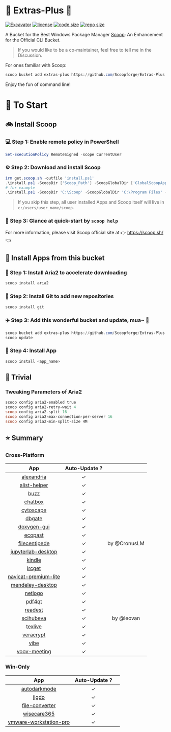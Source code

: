 # 🍨 Extras-Plus 🍨

[![Excavator](https://github.com/Scoopforge/Extras-Plus/actions/workflows/ci.yml/badge.svg)](https://github.com/Scoopforge/Extras-Plus/actions/workflows/ci.yml)
[![license](https://img.shields.io/github/license/Scoopforge/Extras-Plus)](https://github.com/Scoopforge/Extras-Plus/blob/master/LICENSE)
[![code size](https://img.shields.io/github/languages/code-size/Scoopforge/Extras-Plus.svg)](https://img.shields.io/github/languages/code-size/Scoopforge/Extras-Plus.svg)
[![repo size](https://img.shields.io/github/repo-size/Scoopforge/Extras-Plus.svg)](https://img.shields.io/github/repo-size/Scoopforge/Extras-Plus.svg)

A Bucket for the Best Windows Package Manager [Scoop](https://github.com/ScoopInstaller/Scoop): An Enhancement for the Official CLI Bucket.

> If you would like to be a co-maintainer, feel free to tell me in the Discussion.

For ones familiar with Scoop:

```powershell
scoop bucket add extras-plus https://github.com/Scoopforge/Extras-Plus
```

Enjoy the fun of command line!

# 🏃 To Start

## 🚲 Install Scoop

### 💻 Step 1: Enable remote policy in PowerShell

```powershell
Set-ExecutionPolicy RemoteSigned -scope CurrentUser
```

### ⚙️ Step 2: Download and install Scoop

```powershell
irm get.scoop.sh -outfile 'install.ps1'
.\install.ps1 -ScoopDir ['Scoop_Path'] -ScoopGlobalDir ['GlobalScoopApps_Path'] -NoProxy
# for example
.\install.ps1 -ScoopDir 'C:\Scoop' -ScoopGlobalDir 'C:\Program Files' -NoProxy
```

> If you skip this step, all user installed Apps and Scoop itself will live in `c:/users/user_name/scoop`.

### 📖 Step 3: Glance at quick-start by `scoop help`

For more information, please visit Scoop official site at 👉 https://scoop.sh/ 👈

## 🚗 Install Apps from this bucket

### 🚋 Step 1: Install Aria2 to accelerate downloading

```powershell
scoop install aria2
```

### 🎫 Step 2: Install Git to add new repositories

```powershell
scoop install git
```

### ✈️ Step 3: Add this wonderful bucket and update, mua~ 💋

```powershell
scoop bucket add extras-plus https://github.com/Scoopforge/Extras-Plus
scoop update
```

### 🚀 Step 4: Install App

```powershell
scoop install <app_name>
```

## 📝 Trivial

### Tweaking Parameters of Aria2

```powershell
scoop config aria2-enabled true
scoop config aria2-retry-wait 4
scoop config aria2-split 16
scoop config aria2-max-connection-per-server 16
scoop config aria2-min-split-size 4M
```

## ⭐️ Summary

### Cross-Platform

|                                     App                                      | Auto-Update ? |              |
| :--------------------------------------------------------------------------: | :-----------: | :----------: |
|               [alexandria](https://github.com/btpf/Alexandria)               |       ✓       |              |
|          [alist-helper](https://github.com/Xmarmalade/alisthelper)           |       ✓       |              |
|                       [buzz](https://buzzcaptions.com)                       |       ✓       |              |
|                       [chatbox](https://chatboxai.app)                       |       ✓       |              |
|                      [cytoscape](https://cytoscape.org)                      |       ✓       |              |
|                         [dbgate](https://dbgate.org)                         |       ✓       |              |
|                       [doxygen-gui](http://doxygen.nl)                       |       ✓       |              |
|              [ecopast](https://github.com/EcoPasteHub/EcoPaste)              |       ✓       |              |
|          [filecentipede](https://github.com/filecxx/FileCentipede)           |       ✓       | by @CronusLM |
|    [jupyterlab-desktop](https://github.com/jupyterlab/jupyterlab-desktop)    |       ✓       |              |
|                   [kindle](https://amazon.com/kindleapps)                    |       ✓       |              |
|              [lrcget](https://github.com/tranxuanthang/lrcget)               |       ✓       |              |
| [navicat-premium-lite](https://navicat.com/en/products/navicat-premium-lite) |       ✓       |              |
|                   [mendeley-desktop](http://mendeley.com/)                   |       ✓       |              |
|               [netlogo](https://ccl.northwestern.edu/netlogo)                |       ✓       |              |
|                    [pdf4qt](https://jakubmelka.github.io)                    |       ✓       |              |
|                        [readest](https://readest.com)                        |       ✓       |              |
|               [scihubeva](https://github.com/leovan/SciHubEVA)               |       ✓       |  by @leovan  |
|                      [texlive](https://tug.org/texlive)                      |       ✓       |              |
|                      [veracrypt](https://veracrypt.fr)                       |       ✓       |              |
|                 [vibe](https://github.com/thewh1teagle/vibe)                 |       ✓       |              |
|                   [voov-meeting](https://voovmeeting.com)                    |       ✓       |              |

### Win-Only

|                                      App                                      | Auto-Update ? |       |
| :---------------------------------------------------------------------------: | :-----------: | :---: |
|     [autodarkmode](https://github.com/Armin2208/Windows-Auto-Night-Mode)      |       ✓       |       |
|               [jigdo](https://einval.com/~steve/software/jigdo)               |       ✓       |       |
|                 [file-converter](https://file-converter.org)                  |       ✓       |       |
|           [wisecare365](https://wisecleaner.com/wise-care-365.html)           |       ✓       |       |
| [vmware-workstation-pro](https://vmware.com/products/desktop-hypervisor.html) |       ✓       |       |
